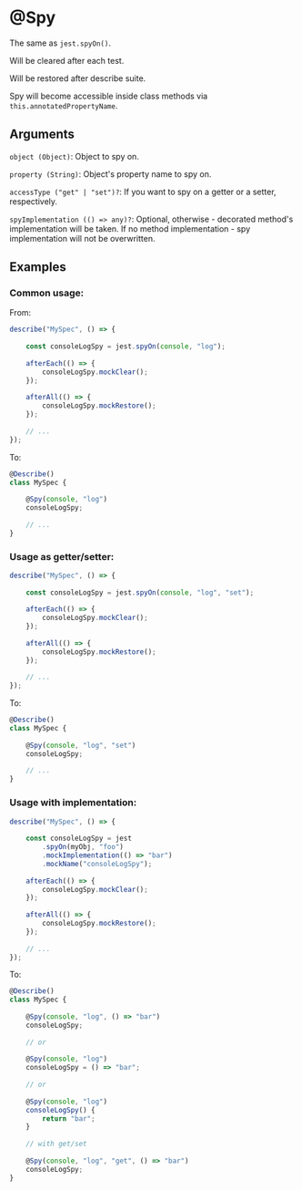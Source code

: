 # @Spy

The same as `jest.spyOn()`.

Will be cleared after each test.

Will be restored after describe suite.

Spy will become accessible inside class methods via `this.annotatedPropertyName`.

## Arguments

`object (Object)`: Object to spy on.

`property (String)`: Object's property name to spy on.

`accessType ("get" | "set")?`: If you want to spy on a getter or a setter, respectively.

`spyImplementation (() => any)?`: Optional, otherwise - decorated method's implementation will be taken. If no method implementation - spy implementation will not be overwritten.

## Examples

### Common usage:

From:

```javascript
describe("MySpec", () => {
    
    const consoleLogSpy = jest.spyOn(console, "log");
    
    afterEach(() => {
        consoleLogSpy.mockClear();
    });
    
    afterAll(() => {
        consoleLogSpy.mockRestore();
    });
    
    // ...
});
```

To:

```javascript
@Describe()
class MySpec {
  
    @Spy(console, "log")
    consoleLogSpy;
    
    // ...
}
```

### Usage as getter/setter:

```javascript
describe("MySpec", () => {
    
    const consoleLogSpy = jest.spyOn(console, "log", "set");
    
    afterEach(() => {
        consoleLogSpy.mockClear();
    });
    
    afterAll(() => {
        consoleLogSpy.mockRestore();
    });
    
    // ...
});
```

To:

```javascript
@Describe()
class MySpec {
  
    @Spy(console, "log", "set")
    consoleLogSpy;
    
    // ...
}
```

### Usage with implementation:

```javascript
describe("MySpec", () => {
    
    const consoleLogSpy = jest
        .spyOn(myObj, "foo")
        .mockImplementation(() => "bar")
        .mockName("consoleLogSpy");
    
    afterEach(() => {
        consoleLogSpy.mockClear();
    });
    
    afterAll(() => {
        consoleLogSpy.mockRestore();
    });
    
    // ...
});
```

To:

```javascript
@Describe()
class MySpec {
  
    @Spy(console, "log", () => "bar")
    consoleLogSpy;
    
    // or
    
    @Spy(console, "log")
    consoleLogSpy = () => "bar";
    
    // or
        
    @Spy(console, "log")
    consoleLogSpy() {
        return "bar";
    }
    
    // with get/set
    
    @Spy(console, "log", "get", () => "bar")
    consoleLogSpy;
}
```
